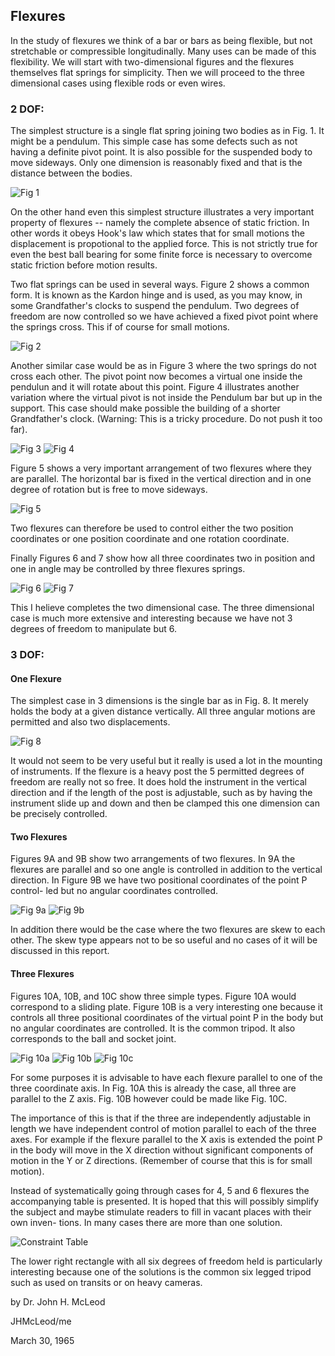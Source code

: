 ## Flexures

In the study of flexures we think of a bar or bars as being flexible,
but not stretchable or compressible longitudinally. Many uses can be made of
this flexibility. We will start with two-dimensional figures and the flexures
themselves flat springs for simplicity. Then we will proceed to the three
dimensional cases using flexible rods or even wires.

### 2 DOF:

The simplest structure is a single flat spring joining two bodies as
in Fig. 1. It might be a pendulum. This simple case has some defects such as
not having a definite pivot point. It is also possible for the suspended body
to move sideways. Only one dimension is reasonably fixed and that is the
distance between the bodies.

![Fig 1](images/fig1.png)

On the other hand even this simplest structure illustrates a very
important property of flexures -- namely the complete absence of static friction.
In other words it obeys Hook's law which states that for small motions the
displacement is propotional to the applied force. This is not strictly true for
even the best ball bearing for some finite force is necessary to overcome static
friction before motion results.

Two flat springs can be used in several ways. Figure 2 shows a common
form. It is known as the Kardon hinge and is used, as you may know, in some
Grandfather's clocks to suspend the pendulum. Two degrees of freedom are now
controlled so we have achieved a fixed pivot point where the springs cross. This
if of course for small motions.

![Fig 2](images/fig2.png)

Another similar case would be as in Figure 3 where the two springs do not
cross each other. The pivot point now becomes a virtual one inside the pendulun
and it will rotate about this point. Figure 4 illustrates another variation where
the virtual pivot is not inside the Pendulum bar but up in the support. This case
should make possible the building of a shorter Grandfather's clock. (Warning: This
is a tricky procedure. Do not push it too far).

![Fig 3](images/fig3.png)
![Fig 4](images/fig4.png)


Figure 5 shows a very important arrangement of two flexures where they
are parallel. The horizontal bar is fixed in the vertical direction and in one
degree of rotation but is free to move sideways.

![Fig 5](images/fig5.png)

Two flexures can therefore be used to control either the two position
coordinates or one position coordinate and one rotation coordinate.

Finally Figures 6 and 7 show how all three coordinates two in position and
one in angle may be controlled by three flexures springs.

![Fig 6](images/fig6.png)
![Fig 7](images/fig7.png)


This I helieve completes the two dimensional case. The three dimensional
case is much more extensive and interesting because we have not 3 degrees of freedom
to manipulate but 6.

### 3 DOF:

#### One Flexure

The simplest case in 3 dimensions is the single bar as in Fig. 8. It
merely holds the body at a given distance vertically. All three angular motions
are permitted and also two displacements.

![Fig 8](images/fig8.png)

It would not seem to be very useful but it really is used a lot in the
mounting of instruments. If the flexure is a heavy post the 5 permitted degrees
of freedom are really not so free. It does hold the instrument in the vertical
direction and if the length of the post is adjustable, such as by having the
instrument slide up and down and then be clamped this one dimension can be precisely
controlled.

#### Two Flexures

Figures 9A and 9B show two arrangements of two flexures. In 9A the
flexures are parallel and so one angle is controlled in addition to the vertical
direction. In Figure 9B we have two positional coordinates of the point P control-
led but no angular coordinates controlled.

![Fig 9a](images/fig9a.png)
![Fig 9b](images/fig9b.png)

In addition there would be the case where the two flexures are skew
to each other. The skew type appears not to be so useful and no cases of it will
be discussed in this report.

#### Three Flexures

Figures 10A, 10B, and 10C show three simple types. Figure 10A would
correspond to a sliding plate. Figure 10B is a very interesting one because it
controls all three positional coordinates of the virtual point P in the body but
no angular coordinates are controlled. It is the common tripod. It also corresponds
to the ball and socket joint.

![Fig 10a](images/fig10a.png)
![Fig 10b](images/fig10b.png)
![Fig 10c](images/fig10c.png)

For some purposes it is advisable to have each flexure parallel to one
of the three coordinate axis. In Fig. 10A this is already the case, all three are
parallel to the Z axis. Fig. 10B however could be made like Fig. 10C.

The importance of this is that if the three are independently adjustable in length we
have independent control of motion parallel to each of the three axes. For example if
the flexure parallel to the X axis is extended the point P in the body will move
in the X direction without significant components of motion in the Y or Z
directions. (Remember of course that this is for small motion).

Instead of systematically going through cases for 4, 5 and 6 flexures the
accompanying table is presented. It is hoped that this will possibly simplify the
subject and maybe stimulate readers to fill in vacant places with their own inven-
tions. In many cases there are more than one solution.

![Constraint Table](images/table.png)

The lower right rectangle with all six degrees of freedom held is
particularly interesting because one of the solutions is the common six legged
tripod such as used on transits or on heavy cameras.


by Dr. John H. McLeod

JHMcLeod/me

March 30, 1965

